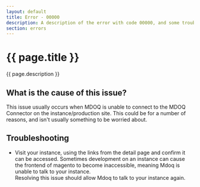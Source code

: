 ```yaml
---
layout: default
title: Error - 00000
description: A description of the error with code 00000, and some trouble shooting steps.
section: errors
---
```


# {{ page.title }}
{{ page.description }}

## What is the cause of this issue?
This issue usually occurs when MDOQ is unable to connect to the MDOQ Connector on the instance/production site. This could be for a number of reasons, and isn't usually something to be worried about.

## Troubleshooting
- Visit your instance, using the links from the detail page and confirm it can be accessed. Sometimes development on an instance can cause the frontend of magento to become inaccessible, meaning Mdoq is unable to talk to your instance.  
  Resolving this issue should allow Mdoq to talk to your instance again.